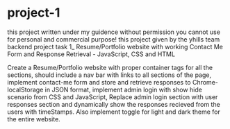 # project-1
this project written under my guidence without permission you cannot use for personal and commercial purpose!
this project given by the yhills team
backend project
task 1_
Resume/Portfolio website with working Contact Me Form and Response Retrieval - JavaScript, CSS and HTML

Create a Resume/Portfolio website with proper container tags for all the sections, should include a nav bar with links to all sections of the page, implement contact-me form and store and retrieve responses to Chrome-localStorage in JSON format, implement admin login with show hide scenario from CSS and JavaScript, Replace admin login section with user responses section and dynamically show the responses recieved from the users with timeStamps. Also implement toggle for light and dark theme for the entire website.
